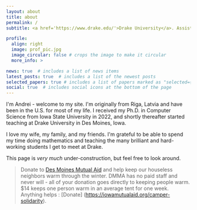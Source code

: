 ```yaml
---
layout: about
title: about
permalink: /
subtitle: <a href='https://www.drake.edu/'>Drake University</a>. Assistant Professor of Computer Science

profile:
  align: right
  image: prof_pic.jpg
  image_circular: false # crops the image to make it circular
  more_info: >

news: true  # includes a list of news items
latest_posts: true  # includes a list of the newest posts
selected_papers: true # includes a list of papers marked as "selected={true}"
social: true  # includes social icons at the bottom of the page
---
```


I'm Andrei - welcome to my site. I'm originally from Riga, Latvia and have been in the U.S. for most of my life. I received my Ph.D. in Computer Science from Iowa State University in 2022, and shortly thereafter started teaching at Drake University in Des Moines, Iowa.

I love my wife, my family, and my friends. I'm grateful to be able to spend my time doing mathematics and teaching the many brilliant and hard-working students I get to meet at Drake. 

This page is *very much* under-construction, but feel free to look around.

>Donate to [Des Moines Mutual Aid](https://iowamutualaid.org/des-moines-mutual-aid) and help keep our houseless neighbors warm through the winter. DMMA has no paid staff and never will - all of your donation goes directly to keeping people warm. $14 keeps one person warm in an average tent for one week. Anything helps : [Donate] (https://iowamutualaid.org/camper-solidarity). 